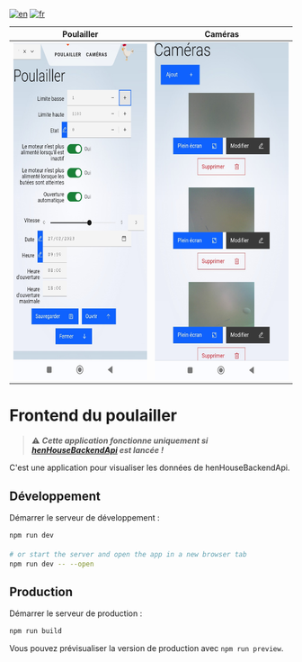 [![en](https://img.shields.io/badge/lang-en-ab4b52.svg)](https://github.com/tlebigre/henHouseFrontend/blob/main/README.md)
[![fr](https://img.shields.io/badge/lang-fr-318ce7.svg)](https://github.com/tlebigre/henHouseFrontend/blob/main/README.fr.md)

Poulailler             |  Caméras
:-------------------------:|:-------------------------:
<img src="https://github.com/tlebigre/henHouseFrontend/blob/main/fr_henhouse.jpg" alt="" width="300" height="600">  |  <img src="https://github.com/tlebigre/henHouseFrontend/blob/main/fr_camera.jpg" alt="" width="300" height="600">

# Frontend du poulailler

> :warning: ***Cette application fonctionne uniquement si [henHouseBackendApi](https://github.com/tlebigre/henHouseBackendApi) est lancée !***

C'est une application pour visualiser les données de henHouseBackendApi.

## Développement

Démarrer le serveur de développement :

```bash
npm run dev

# or start the server and open the app in a new browser tab
npm run dev -- --open
```

## Production

Démarrer le serveur de production :

```bash
npm run build
```

Vous pouvez prévisualiser la version de production avec `npm run preview`.


